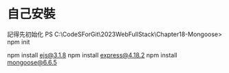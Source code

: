 # 自己安裝

記得先初始化
PS C:\CodeSForGit\2023WebFullStack\Chapter18-Mongoose> npm init

npm install ejs@3.1.8
npm install express@4.18.2
npm install mongoose@6.6.5
